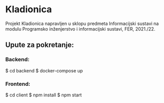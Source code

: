 # Kladionica
Projekt Kladionica napravljen u sklopu predmeta Informacijski sustavi na modulu Programsko inženjerstvo i informacijski sustavi, FER, 2021./22.

## Upute za pokretanje:

### Backend:
$ cd backend
$ docker-compose up

### Frontend:
$ cd client
$ npm install
$ npm start
